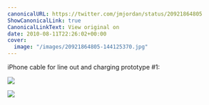 ```yaml
---
canonicalURL: https://twitter.com/jmjordan/status/20921864805
ShowCanonicalLink: true
CanonicalLinkText: View original on
date: 2010-08-11T22:26:02+00:00
cover:
  image: "/images/20921864805-144125370.jpg"
---
```

iPhone cable for line out and charging prototype #1:

![](/images/20921864805-144125370.jpg)

![](/images/20921864805-144125374.jpg)